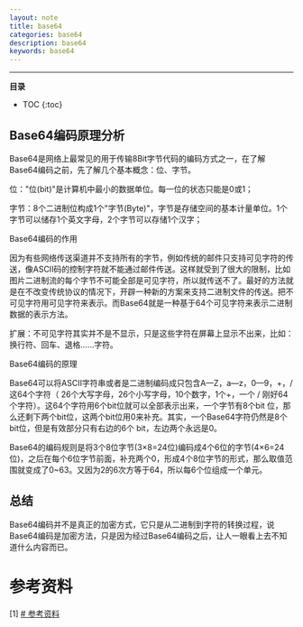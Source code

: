 ```yaml
---
layout: note
title: base64
categories: base64
description: base64
keywords: base64
---
```


-----

**目录**

* TOC
{:toc}

## Base64编码原理分析
Base64是网络上最常见的用于传输8Bit字节代码的编码方式之一，在了解Base64编码之前，先了解几个基本概念：位、字节。

位："位(bit)"是计算机中最小的数据单位。每一位的状态只能是0或1；

字节：8个二进制位构成1个"字节(Byte)"，字节是存储空间的基本计量单位。1个字节可以储存1个英文字母，2个字节可以存储1个汉字；

Base64编码的作用

因为有些网络传送渠道并不支持所有的字节，例如传统的邮件只支持可见字符的传送，像ASCII码的控制字符就不能通过邮件传送。这样就受到了很大的限制，比如图片二进制流的每个字节不可能全部是可见字符，所以就传送不了。最好的方法就是在不改变传统协议的情况下，开辟一种新的方案来支持二进制文件的传送。把不可见字符用可见字符来表示。而Base64就是一种基于64个可见字符来表示二进制数据的表示方法。

扩展：不可见字符其实并不是不显示，只是这些字符在屏幕上显示不出来，比如：换行符、回车、退格......字符。

Base64编码的原理

Base64可以将ASCII字符串或者是二进制编码成只包含A—Z，a—z，0—9，+，/ 这64个字符（ 26个大写字母，26个小写字母，10个数字，1个+，一个 / 刚好64个字符）。这64个字符用6个bit位就可以全部表示出来，一个字节有8个bit 位，那么还剩下两个bit位，这两个bit位用0来补充。其实，一个Base64字符仍然是8个bit位，但是有效部分只有右边的6个 bit，左边两个永远是0。

Base64的编码规则是将3个8位字节(3×8=24位)编码成4个6位的字节(4×6=24位)，之后在每个6位字节前面，补充两个0，形成4个8位字节的形式，那么取值范围就变成了0~63。又因为2的6次方等于64，所以每6个位组成一个单元。

## 总结
Base64编码并不是真正的加密方式，它只是从二进制到字符的转换过程，说Base64编码是加密方法，只是因为经过Base64编码之后，让人一眼看上去不知道什么内容而已。

# 参考资料
[1] [# 参考资料](https://www.cnblogs.com/libin-1/p/6165485.html)
